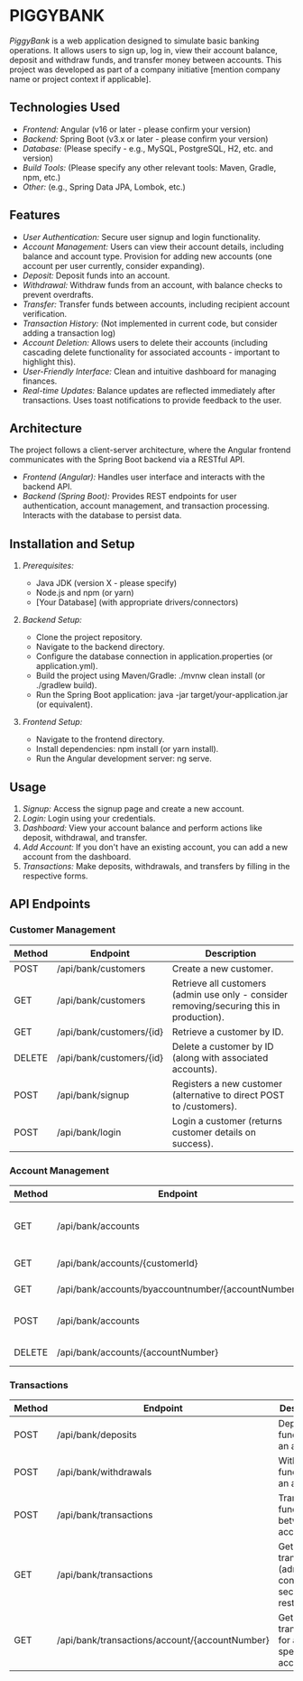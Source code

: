 # PIGGYBANK

*PiggyBank* is a web application designed to simulate basic banking operations.  It allows users to sign up, log in, view their account balance, deposit and withdraw funds, and transfer money between accounts.  This project was developed as part of a company initiative [mention company name or project context if applicable].

## Technologies Used

* *Frontend:* Angular (v16 or later - please confirm your version)
* *Backend:* Spring Boot (v3.x or later - please confirm your version)
* *Database:*  (Please specify - e.g., MySQL, PostgreSQL, H2, etc. and version)
* *Build Tools:* (Please specify any other relevant tools: Maven, Gradle, npm, etc.)
* *Other:*  (e.g., Spring Data JPA, Lombok, etc.)

## Features

* *User Authentication:* Secure user signup and login functionality.
* *Account Management:* Users can view their account details, including balance and account type.  Provision for adding new accounts (one account per user currently, consider expanding).
* *Deposit:*  Deposit funds into an account.
* *Withdrawal:* Withdraw funds from an account, with balance checks to prevent overdrafts.
* *Transfer:* Transfer funds between accounts, including recipient account verification.
* *Transaction History:* (Not implemented in current code, but consider adding a transaction log)
* *Account Deletion:* Allows users to delete their accounts (including cascading delete functionality for associated accounts - important to highlight this).
* *User-Friendly Interface:* Clean and intuitive dashboard for managing finances.
* *Real-time Updates:*  Balance updates are reflected immediately after transactions.  Uses toast notifications to provide feedback to the user.

## Architecture

The project follows a client-server architecture, where the Angular frontend communicates with the Spring Boot backend via a RESTful API.

* *Frontend (Angular):*  Handles user interface and interacts with the backend API.
* *Backend (Spring Boot):*  Provides REST endpoints for user authentication, account management, and transaction processing.  Interacts with the database to persist data.


## Installation and Setup

1. *Prerequisites:*
    * Java JDK (version X - please specify)
    * Node.js and npm (or yarn)
    * [Your Database] (with appropriate drivers/connectors)

2. *Backend Setup:*
    * Clone the project repository.
    * Navigate to the backend directory.
    * Configure the database connection in application.properties (or application.yml).
    * Build the project using Maven/Gradle: ./mvnw clean install (or ./gradlew build).
    * Run the Spring Boot application: java -jar target/your-application.jar (or equivalent).

3. *Frontend Setup:*
    * Navigate to the frontend directory.
    * Install dependencies: npm install (or yarn install).
    * Run the Angular development server: ng serve.

## Usage

1. *Signup:* Access the signup page and create a new account.
2. *Login:*  Login using your credentials.
3. *Dashboard:*  View your account balance and perform actions like deposit, withdrawal, and transfer.
4. *Add Account:*  If you don't have an existing account, you can add a new account from the dashboard.
5. *Transactions:*  Make deposits, withdrawals, and transfers by filling in the respective forms.


## API Endpoints

### Customer Management

| Method | Endpoint | Description |
|---|---|---|
| POST | /api/bank/customers | Create a new customer. |
| GET | /api/bank/customers | Retrieve all customers (admin use only - consider removing/securing this in production). |
| GET | /api/bank/customers/{id} | Retrieve a customer by ID. |
| DELETE | /api/bank/customers/{id} | Delete a customer by ID (along with associated accounts). |
| POST | /api/bank/signup | Registers a new customer (alternative to direct POST to /customers). |
| POST | /api/bank/login |  Login a customer (returns customer details on success). |



### Account Management

| Method | Endpoint | Description |
|---|---|---|
| GET | /api/bank/accounts | Retrieve all accounts (admin use only - consider removing/securing). |
| GET | /api/bank/accounts/{customerId} | Retrieve an account by customer ID. |
| GET | /api/bank/accounts/byaccountnumber/{accountNumber} | Retrieve an account by account number. |
| POST | /api/bank/accounts | Create a new account for a customer. |
| DELETE | /api/bank/accounts/{accountNumber} | Delete an account by account number. |


### Transactions

| Method | Endpoint | Description |
|---|---|---|
| POST | /api/bank/deposits | Deposit funds into an account. |
| POST | /api/bank/withdrawals | Withdraw funds from an account. |
| POST | /api/bank/transactions | Transfer funds between accounts. |
| GET | /api/bank/transactions | Get all transactions (admin - consider security restrictions). |
| GET | /api/bank/transactions/account/{accountNumber} | Get transactions for a specific account. |